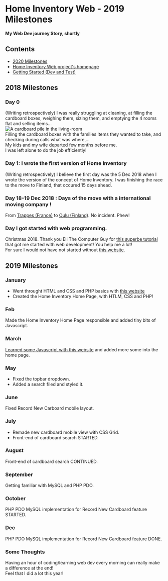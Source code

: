 # Home Inventory Web - 2019 Milestones

**My Web Dev journey Story, shortly**

## Contents
- [2020 Milestones](https://github.com/sroccoli1/homeinventoryweb/edit/master/2020_milestones.md)
- [Home Inventory Web project's homepage](https://github.com/sroccoli1/homeinventoryweb)
- [Getting Started (Dev and Test)](https://github.com/sroccoli1/homeinventoryweb/blob/master/GettingStartedDevandTest.md)

## 2018 Milestones

### Day 0
(Writing retrospectively) I was really struggling at cleaning, at filling the cardboard boxes, weighing them, sizing them, and emptying the 4 rooms flat and selling items...
<br><img src="https://photos.app.goo.gl/4yco2UfK1u8YaqrD8" alt="A cardboard pile in the living-room"><br>
Filling the cardboard boxes with the families items they wanted to take, and checking during calls what was where,... 
<br>My kids and my wife departed few months before me. 
<br>I was left alone to do the job efficiently!

### Day 1: I wrote the first version of Home Inventory  
(Writing retrospectively) I believe the first day was the 5 Dec 2018 when I wrote the version of the concept of Home Inventory.
I was finishing the race to the move to Finland, that occured 15 days ahead.

### Day 18-19 Dec 2018 : Days of the move with a international moving company !
From [Trappes (France)](https://www.instagram.com/trappesofficiel/) to [Oulu (Finland)](https://visitoulu.fi/). No incident. Phew!

### Day I got started with web programming. 
Christmas 2018. Thank you Eli The Computer Guy for [this superbe tutorial](https://www.youtube.com/watch?v=27dR_sLaM74&list=PL6C3CB409A8577C2F) that got me started with web development! You help me a lot!
<br> For sure I would not have not started without [this website](https://www.w3schools.com/).

## 2019 Milestones

### January
- Went throught HTML and CSS and PHP basics with [this website](https://www.w3schools.com/)
- Created the Home Inventory Home Page, with HTLM, CSS and PHP!

### Feb
Made the Home Inventory Home Page responsible and added tiny bits of Javascript.

### March
[Learned some Javascript with this website](https://www.w3schools.com/js/default.asp) and added more some into the home page.

### May
- Fixed the topbar dropdown.
- Added a search filed and styled it.

### June
Fixed Record New Carboard mobile layout.

### July
- Remade new cardboard mobile view with CSS Grid.
- Front-end of cardboard search STARTED.

### August
Front-end of cardboard search CONTINUED.

### September
Getting familiar with MySQL and PHP PDO.

### October
PHP PDO MySQL implementation for Record New Cardboard feature STARTED.

### Dec
PHP PDO MySQL implementation for Record New Cardboard feature DONE.

### Some Thoughts
Having an hour of coding/learning web dev every morning can really make a difference at the end! <br>
Feel that I did a lot this year!
